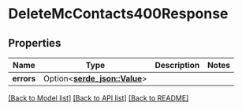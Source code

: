 # DeleteMcContacts400Response

## Properties

Name | Type | Description | Notes
------------ | ------------- | ------------- | -------------
**errors** | Option<[**serde_json::Value**](.md)> |  | 

[[Back to Model list]](../README.md#documentation-for-models) [[Back to API list]](../README.md#documentation-for-api-endpoints) [[Back to README]](../README.md)


